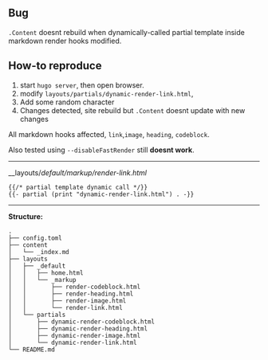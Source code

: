 ## Bug

`.Content` doesnt rebuild when dynamically-called partial template inside markdown render hooks modified.

## How-to reproduce

1. start `hugo server`, then open browser.
2. modify `layouts/partials/dynamic-render-link.html`,
3. Add some random character
4. Changes detected, site rebuild but `.Content` doesnt update with new changes

All markdown hooks affected, `link`,`image`, `heading`, `codeblock`. 

Also tested using `--disableFastRender` still __doesnt work__.

---

__layouts/_default/_markup/render-link.html__

```
{{/* partial template dynamic call */}}
{{- partial (print "dynamic-render-link.html") . -}}
```

---

__Structure:__

```
.
├── config.toml
├── content
│   └── _index.md
├── layouts
│   ├── _default
│   │   ├── home.html
│   │   └── _markup
│   │       ├── render-codeblock.html
│   │       ├── render-heading.html
│   │       ├── render-image.html
│   │       └── render-link.html
│   └── partials
│       ├── dynamic-render-codeblock.html
│       ├── dynamic-render-heading.html
│       ├── dynamic-render-image.html
│       └── dynamic-render-link.html
└── README.md

```
